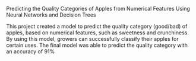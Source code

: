 Predicting the Quality Categories of Apples from Numerical Features Using Neural Networks and Decision Trees

This project created a model to predict the quality category (good/bad) of apples, based on numerical features, such as sweetness and crunchiness. By using this model, growers can successfully classify their apples for certain uses. The final model was able to predict the quality category with an accuracy of 91%
